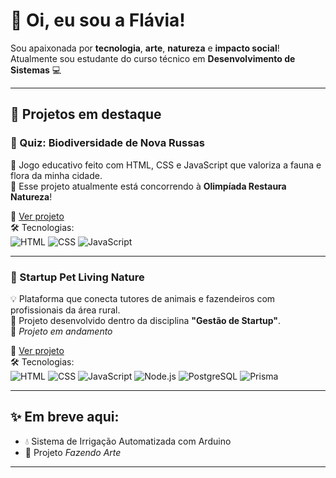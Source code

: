 # 👋 Oi, eu sou a Flávia!

Sou apaixonada por **tecnologia**, **arte**, **natureza** e **impacto social**!  
Atualmente sou estudante do curso técnico em **Desenvolvimento de Sistemas** 💻

---

## 🚀 Projetos em destaque

### 🧠 Quiz: Biodiversidade de Nova Russas  
🎯 Jogo educativo feito com HTML, CSS e JavaScript que valoriza a fauna e flora da minha cidade.  
🌿 Esse projeto atualmente está concorrendo à **Olimpíada Restaura Natureza**!  

🔗 [Ver projeto](https://github.com/flaviaest/quiz_biodiversidade,git)  
🛠️ Tecnologias:  
![HTML](https://img.shields.io/badge/HTML-E34F26?style=flat&logo=html5&logoColor=white)
![CSS](https://img.shields.io/badge/CSS-1572B6?style=flat&logo=css3&logoColor=white)
![JavaScript](https://img.shields.io/badge/JavaScript-F7DF1E?style=flat&logo=javascript&logoColor=black)

---

### 🐾 Startup Pet Living Nature  
💡 Plataforma que conecta tutores de animais e fazendeiros com profissionais da área rural.  
📘 Projeto desenvolvido dentro da disciplina **"Gestão de Startup"**.  
🚧 *Projeto em andamento*

🔗 [Ver projeto](https://github.com/flaviaest/startupPNL.git)  
🛠️ Tecnologias:  
![HTML](https://img.shields.io/badge/HTML-E34F26?style=flat&logo=html5&logoColor=white)
![CSS](https://img.shields.io/badge/CSS-1572B6?style=flat&logo=css3&logoColor=white)
![JavaScript](https://img.shields.io/badge/JavaScript-F7DF1E?style=flat&logo=javascript&logoColor=black)
![Node.js](https://img.shields.io/badge/Node.js-339933?style=flat&logo=nodedotjs&logoColor=white)
![PostgreSQL](https://img.shields.io/badge/PostgreSQL-336791?style=flat&logo=postgresql&logoColor=white)
![Prisma](https://img.shields.io/badge/Prisma-2D3748?style=flat&logo=prisma&logoColor=white)

---

## ✨ Em breve aqui:
- 💧 Sistema de Irrigação Automatizada com Arduino
- 🧵 Projeto *Fazendo Arte* 

---
